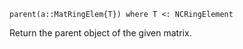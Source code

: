 ```
parent(a::MatRingElem{T}) where T <: NCRingElement
```

Return the parent object of the given matrix.
